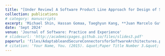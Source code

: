 ```yaml
---
title: "[Under Review] A Software Product Line Approach for Design of Secure Software Architectural Patterns with Secure Connectors"
collection: publications
# category: manuscripts
excerpt: 'Michael Shin, Hassan Gomaa, Taeghyun Kang, **Juan Marcelo Gutierrez Carballo**'
date: 'Sept 2024'
venue: 'Journal of Software: Practice and Experience'
# slidesurl: 'http://academicpages.github.io/files/slides3.pdf'
paperurl: 'files/AdaptableandSecureConnectorsforSoftwareArchitectures.pdf'
# citation: 'Your Name, You. (2015). &quot;Paper Title Number 3.&quot; <i>Journal 1</i>. 1(3).'
---
```

